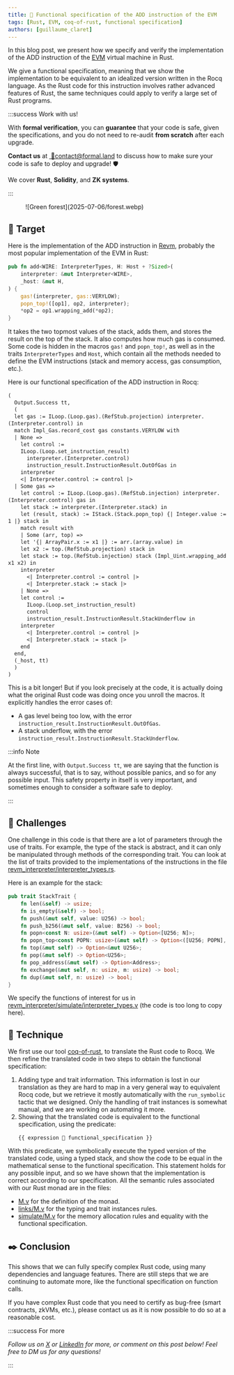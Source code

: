 ```yaml
---
title: 🦀 Functional specification of the ADD instruction of the EVM
tags: [Rust, EVM, coq-of-rust, functional specification]
authors: [guillaume_claret]
---
```


In this blog post, we present how we specify and verify the implementation of the ADD instruction of the [EVM](https://www.evm.codes/) virtual machine in Rust.

We give a functional specification, meaning that we show the implementation to be equivalent to an idealized version written in the Rocq language. As the Rust code for this instruction involves rather advanced features of Rust, the same techniques could apply to verify a large set of Rust programs.

<!-- truncate -->

:::success Work with us!

With **formal verification**, you can **guarantee** that your code is safe, given the specifications, and you do not need to re-audit **from scratch** after each upgrade.

**Contact us** at&nbsp;[&nbsp;💌&#099;&#111;&#110;&#116;&#097;&#099;&#116;&#064;formal&#046;&#108;&#097;&#110;&#100;](mailto:contact@formal.land) to discuss how to make sure your code is safe to deploy and upgrade!&nbsp;🛡️

We cover **Rust**, **Solidity**, and **ZK systems**.

:::

<figure>
  ![Green forest](2025-07-06/forest.webp)
</figure>

## 🎯 Target

Here is the implementation of the ADD instruction in [Revm](https://github.com/bluealloy/revm), probably the most popular implementation of the EVM in Rust:

```rust
pub fn add<WIRE: InterpreterTypes, H: Host + ?Sized>(
    interpreter: &mut Interpreter<WIRE>,
    _host: &mut H,
) {
    gas!(interpreter, gas::VERYLOW);
    popn_top!([op1], op2, interpreter);
    *op2 = op1.wrapping_add(*op2);
}
```

It takes the two topmost values of the stack, adds them, and stores the result on the top of the stack. It also computes how much gas is consumed. Some code is hidden in the macros `gas!` and `popn_top!`, as well as in the traits `InterpreterTypes` and `Host`, which contain all the methods needed to define the EVM instructions (stack and memory access, gas consumption, etc.).

Here is our functional specification of the ADD instruction in Rocq:

```coq
(
  Output.Success tt,
  (
  let gas := ILoop.(Loop.gas).(RefStub.projection) interpreter.(Interpreter.control) in
  match Impl_Gas.record_cost gas constants.VERYLOW with
  | None =>
    let control :=
    ILoop.(Loop.set_instruction_result)
      interpreter.(Interpreter.control)
      instruction_result.InstructionResult.OutOfGas in
    interpreter
    <| Interpreter.control := control |>
  | Some gas =>
    let control := ILoop.(Loop.gas).(RefStub.injection) interpreter.(Interpreter.control) gas in
    let stack := interpreter.(Interpreter.stack) in
    let (result, stack) := IStack.(Stack.popn_top) {| Integer.value := 1 |} stack in
    match result with
    | Some (arr, top) =>
    let '{| ArrayPair.x := x1 |} := arr.(array.value) in
    let x2 := top.(RefStub.projection) stack in
    let stack := top.(RefStub.injection) stack (Impl_Uint.wrapping_add x1 x2) in
    interpreter
      <| Interpreter.control := control |>
      <| Interpreter.stack := stack |>
    | None =>
    let control :=
      ILoop.(Loop.set_instruction_result)
      control
      instruction_result.InstructionResult.StackUnderflow in
    interpreter
      <| Interpreter.control := control |>
      <| Interpreter.stack := stack |>
    end
  end,
  (_host, tt)
  )
)
```

This is a bit longer! But if you look precisely at the code, it is actually doing what the original Rust code was doing once you unroll the macros. It explicitly handles the error cases of:

- A gas level being too low, with the error `instruction_result.InstructionResult.OutOfGas`.
- A stack underflow, with the error `instruction_result.InstructionResult.StackUnderflow`.

:::info Note

At the first line, with `Output.Success tt`, we are saying that the function is always successful, that is to say, without possible panics, and so for any possible input. This safety property in itself is very important, and sometimes enough to consider a software safe to deploy.

:::

## 🤔 Challenges

One challenge in this code is that there are a lot of parameters through the use of traits. For example, the type of the stack is abstract, and it can only be manipulated through methods of the corresponding trait. You can look at the list of traits provided to the implementations of the instructions in the file [revm_interpreter/interpreter_types.rs](https://github.com/formal-land/coq-of-rust/blob/main/CoqOfRust/revm/revm_interpreter/interpreter_types.rs).

Here is an example for the stack:

```rust
pub trait StackTrait {
    fn len(&self) -> usize;
    fn is_empty(&self) -> bool;
    fn push(&mut self, value: U256) -> bool;
    fn push_b256(&mut self, value: B256) -> bool;
    fn popn<const N: usize>(&mut self) -> Option<[U256; N]>;
    fn popn_top<const POPN: usize>(&mut self) -> Option<([U256; POPN], &mut U256)>;
    fn top(&mut self) -> Option<&mut U256>;
    fn pop(&mut self) -> Option<U256>;
    fn pop_address(&mut self) -> Option<Address>;
    fn exchange(&mut self, n: usize, m: usize) -> bool;
    fn dup(&mut self, n: usize) -> bool;
}
```

We specify the functions of interest for us in [revm_interpreter/simulate/interpreter_types.v](https://github.com/formal-land/coq-of-rust/blob/main/CoqOfRust/revm/revm_interpreter/simulate/interpreter_types.v) (the code is too long to copy here).

## 🤖 Technique

We first use our tool [coq-of-rust](https://github.com/formal-land/coq-of-rust), to translate the Rust code to Rocq. We then refine the translated code in two steps to obtain the functional specification:

1. Adding type and trait information. This information is lost in our translation as they are hard to map in a very general way to equivalent Rocq code, but we retrieve it mostly automatically with the `run_symbolic` tactic that we designed. Only the handling of trait instances is somewhat manual, and we are working on automating it more.
2. Showing that the translated code is equivalent to the functional specification, using the predicate:
    ```coq
    {{ expression 🌲 functional_specification }}
    ```

With this predicate, we symbolically execute the typed version of the translated code, using a typed stack, and show the code to be equal in the mathematical sense to the functional specification. This statement holds for any possible input, and so we have shown that the implementation is correct according to our specification. All the semantic rules associated with our Rust monad are in the files:

- [M.v](https://github.com/formal-land/coq-of-rust/blob/main/CoqOfRust/M.v) for the definition of the monad.
- [links/M.v](https://github.com/formal-land/coq-of-rust/blob/main/CoqOfRust/links/M.v) for the typing and trait instances rules.
- [simulate/M.v](https://github.com/formal-land/coq-of-rust/blob/main/CoqOfRust/simulate/M.v) for the memory allocation rules and equality with the functional specification.

## ✒️ Conclusion

This shows that we can fully specify complex Rust code, using many dependencies and language features. There are still steps that we are continuing to automate more, like the functional specification on function calls.

If you have complex Rust code that you need to certify as bug-free (smart contracts, zkVMs, etc.), please contact us as it is now possible to do so at a reasonable cost.

:::success For more

_Follow us on [X](https://x.com/FormalLand) or [LinkedIn](https://fr.linkedin.com/company/formal-land) for more, or comment on this post below! Feel free to DM us for any questions!_

:::
